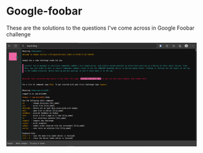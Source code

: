 # Google-foobar


These are the solutions to the questions I've come across in Google Foobar challenge

![Commands](foobar.png)
 
